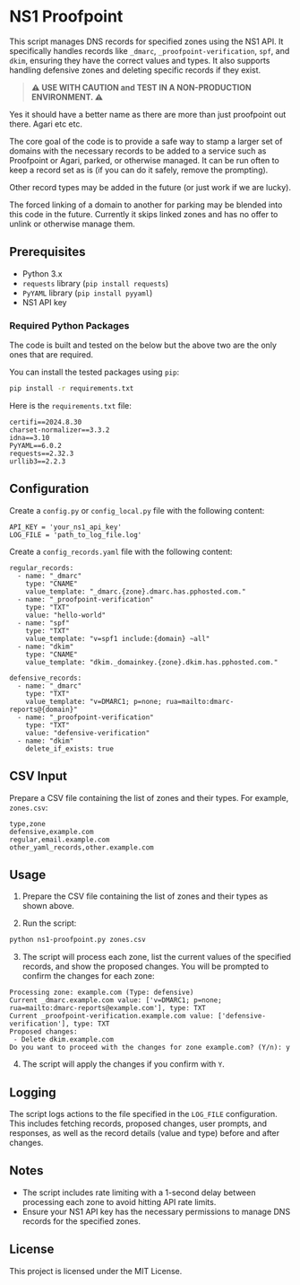 # NS1 Proofpoint

This script manages DNS records for specified zones using the NS1 API. It specifically handles records like `_dmarc`, `_proofpoint-verification`, `spf`, and `dkim`, ensuring they have the correct values and types. It also supports handling defensive zones and deleting specific records if they exist.

> **⚠️ USE WITH CAUTION and TEST IN A NON-PRODUCTION ENVIRONMENT. ⚠️**

Yes it should have a better name as there are more than just proofpoint out there.  Agari etc etc.

The core goal of the code is to provide a safe way to stamp a larger set of domains with the necessary records to be added to a service such as Proofpoint or Agari, parked, or otherwise managed.  It can be run often to keep a record set as is (if you can do it safely, remove the prompting).

Other record types may be added in the future (or just work if we are lucky).

The forced linking of a domain to another for parking may be blended into this code in the future.
Currently it skips linked zones and has no offer to unlink or otherwise manage them.

## Prerequisites

- Python 3.x
- `requests` library (`pip install requests`)
- `PyYAML` library (`pip install pyyaml`)
- NS1 API key

### Required Python Packages

The code is built and tested on the below but the above two are the only ones that are required.

You can install the tested packages using `pip`:

```sh
pip install -r requirements.txt
```

Here is the `requirements.txt` file:

```plaintext
certifi==2024.8.30
charset-normalizer==3.3.2
idna==3.10
PyYAML==6.0.2
requests==2.32.3
urllib3==2.2.3
```

## Configuration

Create a `config.py` or `config_local.py` file with the following content:

```
API_KEY = 'your_ns1_api_key'
LOG_FILE = 'path_to_log_file.log'
```

Create a `config_records.yaml` file with the following content:

```
regular_records:
  - name: "_dmarc"
    type: "CNAME"
    value_template: "_dmarc.{zone}.dmarc.has.pphosted.com."
  - name: "_proofpoint-verification"
    type: "TXT"
    value: "hello-world"
  - name: "spf"
    type: "TXT"
    value_template: "v=spf1 include:{domain} ~all"
  - name: "dkim"
    type: "CNAME"
    value_template: "dkim._domainkey.{zone}.dkim.has.pphosted.com."

defensive_records:
  - name: "_dmarc"
    type: "TXT"
    value_template: "v=DMARC1; p=none; rua=mailto:dmarc-reports@{domain}"
  - name: "_proofpoint-verification"
    type: "TXT"
    value: "defensive-verification"
  - name: "dkim"
    delete_if_exists: true
```

## CSV Input

Prepare a CSV file containing the list of zones and their types. For example, `zones.csv`:

```
type,zone
defensive,example.com
regular,email.example.com
other_yaml_records,other.example.com
```

## Usage

1. Prepare the CSV file containing the list of zones and their types as shown above.

2. Run the script:

```sh
python ns1-proofpoint.py zones.csv
```

3. The script will process each zone, list the current values of the specified records, and show the proposed changes. You will be prompted to confirm the changes for each zone:

```
Processing zone: example.com (Type: defensive)
Current _dmarc.example.com value: ['v=DMARC1; p=none; rua=mailto:dmarc-reports@example.com'], type: TXT
Current _proofpoint-verification.example.com value: ['defensive-verification'], type: TXT
Proposed changes:
 - Delete dkim.example.com
Do you want to proceed with the changes for zone example.com? (Y/n): y
```

4. The script will apply the changes if you confirm with `Y`.

## Logging

The script logs actions to the file specified in the `LOG_FILE` configuration. This includes fetching records, proposed changes, user prompts, and responses, as well as the record details (value and type) before and after changes.

## Notes

- The script includes rate limiting with a 1-second delay between processing each zone to avoid hitting API rate limits.
- Ensure your NS1 API key has the necessary permissions to manage DNS records for the specified zones.

## License

This project is licensed under the MIT License.
